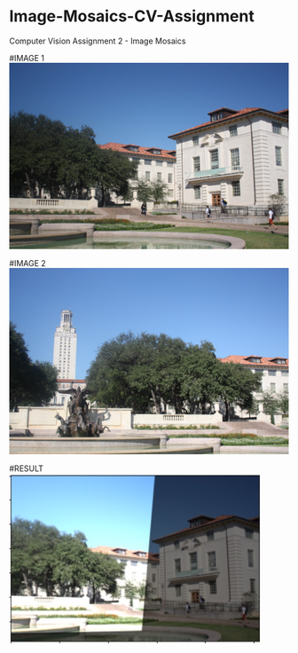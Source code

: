 # Image-Mosaics-CV-Assignment
Computer Vision Assignment 2 - Image Mosaics

#IMAGE 1
![alt text](https://github.com/habiib1999/Image-Mosaics-CV-Assignment/blob/main/image1.jpg?raw=true)

#IMAGE 2
![alt text](https://github.com/habiib1999/Image-Mosaics-CV-Assignment/blob/main/image2.jpg?raw=true)

#RESULT
![alt text](https://github.com/habiib1999/Image-Mosaics-CV-Assignment/blob/main/Warped_Mosaic.jpg?raw=true)
